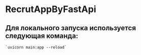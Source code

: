 # RecrutAppByFastApi

## Для локального запуска используется следующая команда:
    `uvicorn main:app --reload`
